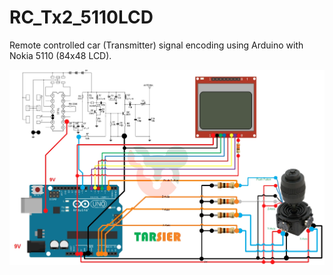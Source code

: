 # RC_Tx2_5110LCD
Remote controlled car (Transmitter) signal encoding using Arduino with Nokia 5110 (84x48 LCD).

![Connection](References/ConnectionJoystick.jpg?raw=true "Connection with Joystick")
